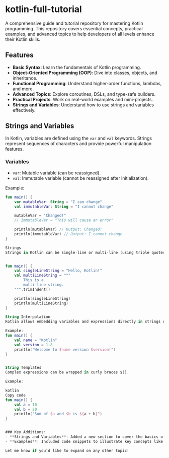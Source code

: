 



# kotlin-full-tutorial

A comprehensive guide and tutorial repository for mastering Kotlin programming. This repository covers essential concepts, practical examples, and advanced topics to help developers of all levels enhance their Kotlin skills.

## Features
- **Basic Syntax**: Learn the fundamentals of Kotlin programming.
- **Object-Oriented Programming (OOP)**: Dive into classes, objects, and inheritance.
- **Functional Programming**: Understand higher-order functions, lambdas, and more.
- **Advanced Topics**: Explore coroutines, DSLs, and type-safe builders.
- **Practical Projects**: Work on real-world examples and mini-projects.
- **Strings and Variables**: Understand how to use strings and variables effectively.

## Strings and Variables

In Kotlin, variables are defined using the `var` and `val` keywords. Strings represent sequences of characters and provide powerful manipulation features.

### Variables
- `var`: Mutable variable (can be reassigned).
- `val`: Immutable variable (cannot be reassigned after initialization).

Example:
```kotlin
fun main() {
    var mutableVar: String = "I can change"
    val immutableVar: String = "I cannot change"

    mutableVar = "Changed!"
    // immutableVar = "This will cause an error"

    println(mutableVar) // Output: Changed!
    println(immutableVar) // Output: I cannot change
}

Strings
Strings in Kotlin can be single-line or multi-line (using triple quotes).


fun main() {
    val singleLineString = "Hello, Kotlin!"
    val multiLineString = """
        This is a 
        multi-line string.
    """.trimIndent()

    println(singleLineString)
    println(multiLineString)
}

String Interpolation
Kotlin allows embedding variables and expressions directly in strings using the $ symbol.

Example:
fun main() {
    val name = "Kotlin"
    val version = 1.8
    println("Welcome to $name version $version!")
}


String Templates
Complex expressions can be wrapped in curly braces ${}.

Example:

kotlin
Copy code
fun main() {
    val a = 10
    val b = 20
    println("Sum of $a and $b is ${a + b}")
}


### Key Additions:
- **Strings and Variables**: Added a new section to cover the basics of handling variables and working with strings in Kotlin.
- **Examples**: Included code snippets to illustrate key concepts like string interpolation, templates, and multi-line strings.

Let me know if you’d like to expand on any other topic!
